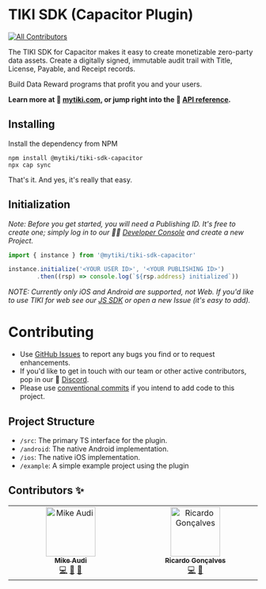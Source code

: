 # TIKI SDK (Capacitor Plugin)
<!-- ALL-CONTRIBUTORS-BADGE:START - Do not remove or modify this section -->
[![All Contributors](https://img.shields.io/badge/all_contributors-2-orange.svg?style=flat-square)](#contributors-)
<!-- ALL-CONTRIBUTORS-BADGE:END -->

The TIKI SDK for Capacitor makes it easy to create monetizable zero-party data assets. Create a digitally signed, immutable audit trail with Title, License, Payable, and Receipt records. 

Build Data Reward programs that profit you and your users. 


**Learn more at 🍍 [mytiki.com](https://mytiki.com), or jump right into the 📘 [API reference](http://tiki-sdk-capacitor.mytiki.com).**


## Installing

Install the dependency from NPM

```
npm install @mytiki/tiki-sdk-capacitor
npx cap sync
```

That's it. And yes, it's really that easy.

## Initialization

_Note: Before you get started, you will need a Publishing ID. It's free to create one; simply log in to our 🧑‍💻 [Developer Console](https://console.mytiki.com) and create a new Project._


```ts
import { instance } from '@mytiki/tiki-sdk-capacitor'

instance.initialize('<YOUR USER ID>', '<YOUR PUBLISHING ID>')
        .then((rsp) => console.log(`${rsp.address} initialized`))
```

_NOTE: Currently only iOS and Android are supported, not Web. If you'd like to use TIKI for web see our [JS SDK](https://github.com/tiki/tiki-sdk-js) or open a new Issue (it's easy to add)._

# Contributing

- Use [GitHub Issues](https://github.com/tiki-bar/tiki-sdk-capacitor/issues) to report any bugs you find or to request enhancements.
- If you'd like to get in touch with our team or other active contributors, pop in our 👾 [Discord](https://discord.gg/tiki).
- Please use [conventional commits](https://www.conventionalcommits.org/en/v1.0.0/) if you intend to add code to this project.

## Project Structure
- `/src`: The primary TS interface for the plugin.
- `/android`: The native Android implementation.
- `/ios`: The native iOS implementation.
- `/example`: A simple example project using the plugin

## Contributors ✨

<!-- ALL-CONTRIBUTORS-LIST:START - Do not remove or modify this section -->
<!-- prettier-ignore-start -->
<!-- markdownlint-disable -->
<table>
  <tbody>
    <tr>
      <td align="center" valign="top" width="14.28%"><a href="http://mytiki.com"><img src="https://avatars.githubusercontent.com/u/3769672?v=4?s=100" width="100px;" alt="Mike Audi"/><br /><sub><b>Mike Audi</b></sub></a><br /><a href="https://github.com/tiki-bar/tiki-sdk-capacitor/commits?author=mike-audi" title="Code">💻</a> <a href="https://github.com/tiki-bar/tiki-sdk-capacitor/commits?author=mike-audi" title="Documentation">📖</a> <a href="https://github.com/tiki-bar/tiki-sdk-capacitor/pulls?q=is%3Apr+reviewed-by%3Amike-audi" title="Reviewed Pull Requests">👀</a></td>
      <td align="center" valign="top" width="14.28%"><a href="https://www.linkedin.com/in/ricardolg/"><img src="https://avatars.githubusercontent.com/u/8357343?v=4?s=100" width="100px;" alt="Ricardo Gonçalves"/><br /><sub><b>Ricardo Gonçalves</b></sub></a><br /><a href="https://github.com/tiki-bar/tiki-sdk-capacitor/commits?author=ricardobrg" title="Code">💻</a> <a href="https://github.com/tiki-bar/tiki-sdk-capacitor/pulls?q=is%3Apr+reviewed-by%3Aricardobrg" title="Reviewed Pull Requests">👀</a></td>
    </tr>
  </tbody>
</table>

<!-- markdownlint-restore -->
<!-- prettier-ignore-end -->

<!-- ALL-CONTRIBUTORS-LIST:END -->